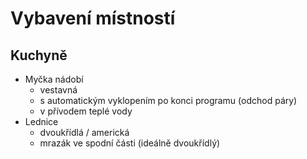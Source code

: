 # Vybavení místností

## Kuchyně

- Myčka nádobí
  - vestavná
  - s automatickým vyklopením po konci programu (odchod páry)
  - v přívodem teplé vody
- Lednice
  - dvoukřídlá / americká
  - mrazák ve spodní části (ideálně dvoukřídlý)